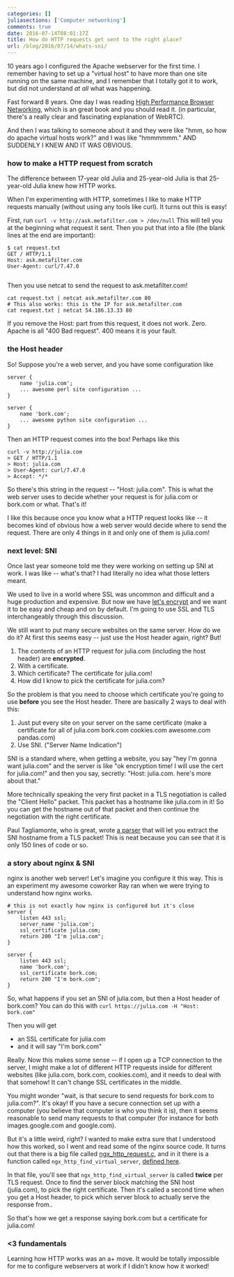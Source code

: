 ```yaml
---
categories: []
juliasections: ['Computer networking']
comments: true
date: 2016-07-14T08:01:17Z
title: How do HTTP requests get sent to the right place?
url: /blog/2016/07/14/whats-sni/
---
```


10 years ago I configured the Apache webserver for the first time. I remember having to set up a "virtual host" to have more than one site running on the same machine, and I remember that I totally got it to work, but did not understand *at all* what was happening.

Fast forward 8 years. One day I was reading [High Performance Browser Networking](https://www.amazon.com/High-Performance-Browser-Networking-performance/dp/1449344763), which is an great book and you should read it. (in particular, there's a really clear and fascinating explanation of WebRTC).

And then I was talking to someone about it and they were like "hmm, so how do apache virtual hosts work?" and I was like "hmmmmmm." AND SUDDENLY I KNEW AND IT WAS OBVIOUS.

### how to make a HTTP request from scratch

The difference between 17-year old Julia and 25-year-old Julia is that 25-year-old Julia knew how HTTP works.

When I'm experimenting with HTTP, sometimes I like to make HTTP requests manually (without using any tools like curl). It turns out this is easy!

First, run `curl -v http://ask.metafilter.com > /dev/null` This will tell you at the beginning what request it sent. Then you put that into a file (the blank lines at the end are important): 

```
$ cat request.txt
GET / HTTP/1.1
Host: ask.metafilter.com
User-Agent: curl/7.47.0


```

Then you use netcat to send the request to ask.metafilter.com!

```
cat request.txt | netcat ask.metafilter.com 80
# This also works: this is the IP for ask.metafilter.com
cat request.txt | netcat 54.186.13.33 80
```

If you remove the Host: part from this request, it does not work. Zero. Apache is all "400 Bad request". 400 means it is your fault.

### the Host header


So! Suppose you're a web server, and you have some configuration like

```
server {
    name 'julia.com';
    ... awesome perl site configuration ...
}

server {
    name 'bork.com';
    ... awesome python site configuration ...
}
```

Then an HTTP request comes into the box! Perhaps like this

```
curl -v http://julia.com
> GET / HTTP/1.1
> Host: julia.com
> User-Agent: curl/7.47.0
> Accept: */*
```

So there's this string in the request -- "Host: julia.com". This is what the web server uses to decide whether your request is for julia.com or bork.com or what. That's it!

I like this because once you know what a HTTP request looks like -- it becomes kind of obvious how a web server would decide where to send the request. There are only 4 things in it and only one of them is julia.com!

### next level: SNI

Once last year someone told me they were working on setting up SNI at work. I was like -- what's that? I had literally no idea what those letters meant.

We used to live in a world where SSL was uncommon and difficult and a huge production and expensive. But now we have [let's encrypt](https://letsencrypt.org/) and we want it to be easy and cheap and on by default. I'm going to use SSL and TLS interchangeably through this discussion.

We still want to put many secure websites on the same server. How do we do it? At first this seems easy -- just use the Host header again, right? But! 

1. The contents of an HTTP request for julia.com (including the host header) are **encrypted**.
2. With a certificate. 
3. Which certificate? The certificate for julia.com!
4. How did I know to pick the certificate for julia.com?

So the problem is that you need to choose which certificate you're going to use **before** you see the Host header. There are basically 2 ways to deal with this:

1. Just put every site on your server on the same certificate (make a certificate for all of julia.com bork.com cookies.com awesome.com pandas.com)
1. Use SNI. ("Server Name Indication")

SNI is a standard where, when getting a website, you say "hey I'm gonna want julia.com" and the server is like "ok encryption time! I will use the cert for julia.com!" and then you say, secretly: "Host: julia.com. here's more about that."

More technically speaking the very first packet in a TLS negotiation is called the "Client Hello" packet. This packet has a hostname like julia.com in it! So you can get the hostname out of that packet and then continue the negotiation with the right certificate.

Paul Tagliamonte, who is great, wrote [a parser](https://github.com/paultag/sniff/blob/master/parser/parser.go) that will let you extract the SNI hostname from a TLS packet! This is neat because you can see that it is only 150 lines of code or so. 

### a story about nginx & SNI

nginx is another web server! Let's imagine you configure it this way. This is an experiment my awesome coworker Ray ran when we were trying to understand how nginx works.

```
# this is not exactly how nginx is configured but it's close
server {
    listen 443 ssl;
    server_name 'julia.com';
    ssl_certificate julia.com;
    return 200 "I'm julia.com";
}

server {
    listen 443 ssl;
    name 'bork.com';
    ssl_certificate bork.com;
    return 200 "I'm bork.com";
}
```

So, what happens if you set an SNI of julia.com, but then a Host header of bork.com? You can do this with `curl https://julia.com -H "Host: bork.com"`

Then you will get

- an SSL certificate for julia.com
- and it will say "I'm bork.com"

Really. Now this makes some sense -- if I open up a TCP connection to the server, I might make a lot of different HTTP requests inside for different websites (like julia.com, bork.com, cookies.com), and it needs to deal with that somehow! It can't change SSL certificates in the middle.

You might wonder "wait, is that secure to send requests for bork.com to julia.com?". It's okay! If you have a secure connection set up with a computer (you believe that computer is who you think it is), then it seems reasonable to send many requests to that computer (for instance for both images.google.com and google.com).

But it's a little weird, right? I wanted to make extra sure that I understood how this worked, so I went and read some of the nginx source code. It turns out that there is a big file called [ngx\_http\_request.c](https://github.com/nginx/nginx/blob/master/src/http/ngx_http_request.c), and in it there is a function called `ngx_http_find_virtual_server`, [defined here](https://github.com/nginx/nginx/blob/46336296e4d695cf34c55ced54e21f7647a53fdc/src/http/ngx_http_request.c#L2095).

In that file, you'll see that `ngx_http_find_virtual_server` is called **twice** per TLS request. Once to find the server block matching the SNI host (julia.com), to pick the right certificate. Then it's called a second time when you get a Host header, to pick which server block to actually serve the response from..

So that's how we get a response saying bork.com but a certificate for julia.com!

### <3 fundamentals 

Learning how HTTP works was an a+ move. It would be totally impossible for me to configure webservers at work if I didn't know how it worked!
